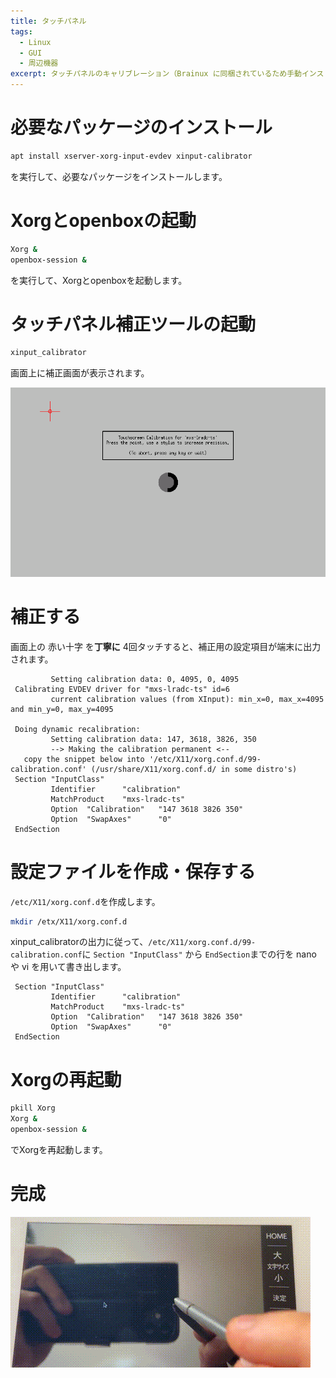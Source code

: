 ```yaml
---
title: タッチパネル
tags:
  - Linux
  - GUI
  - 周辺機器
excerpt: タッチパネルのキャリブレーション（Brainux に同梱されているため手動インストールは不要）
---
```



# 必要なパッケージのインストール

```sh
apt install xserver-xorg-input-evdev xinput-calibrator
```

を実行して、必要なパッケージをインストールします。


# Xorgとopenboxの起動

```sh
Xorg &
openbox-session &
```

を実行して、Xorgとopenboxを起動します。


# タッチパネル補正ツールの起動

```sh
xinput_calibrator
```

画面上に補正画面が表示されます。

![xinput-calibratorの画面](/assets/images/xinput-calibrator.png)


# 補正する

画面上の 赤い十字 を**丁寧に** 4回タッチすると、補正用の設定項目が端末に出力されます。

```plaintext
         Setting calibration data: 0, 4095, 0, 4095
 Calibrating EVDEV driver for "mxs-lradc-ts" id=6
         current calibration values (from XInput): min_x=0, max_x=4095 and min_y=0, max_y=4095
 
 Doing dynamic recalibration:
         Setting calibration data: 147, 3618, 3826, 350
         --> Making the calibration permanent <--
   copy the snippet below into '/etc/X11/xorg.conf.d/99-calibration.conf' (/usr/share/X11/xorg.conf.d/ in some distro's)
 Section "InputClass"
         Identifier      "calibration"
         MatchProduct    "mxs-lradc-ts"
         Option  "Calibration"   "147 3618 3826 350"
         Option  "SwapAxes"      "0"
 EndSection
```


# 設定ファイルを作成・保存する

`/etc/X11/xorg.conf.d`を作成します。

```sh
mkdir /etx/X11/xorg.conf.d
```

xinput_calibratorの出力に従って、`/etc/X11/xorg.conf.d/99-calibration.conf`に
`Section "InputClass"` から `EndSection`までの行を nano や vi を用いて書き出します。

```plaintext
 Section "InputClass"
         Identifier      "calibration"
         MatchProduct    "mxs-lradc-ts"
         Option  "Calibration"   "147 3618 3826 350"
         Option  "SwapAxes"      "0"
 EndSection
 ```


# Xorgの再起動

```sh
pkill Xorg
Xorg &
openbox-session &
```

でXorgを再起動します。


# 完成

![ちゃんとタッチした場所にカーソルが来ています](/assets/images/calibrator-done.gif)
